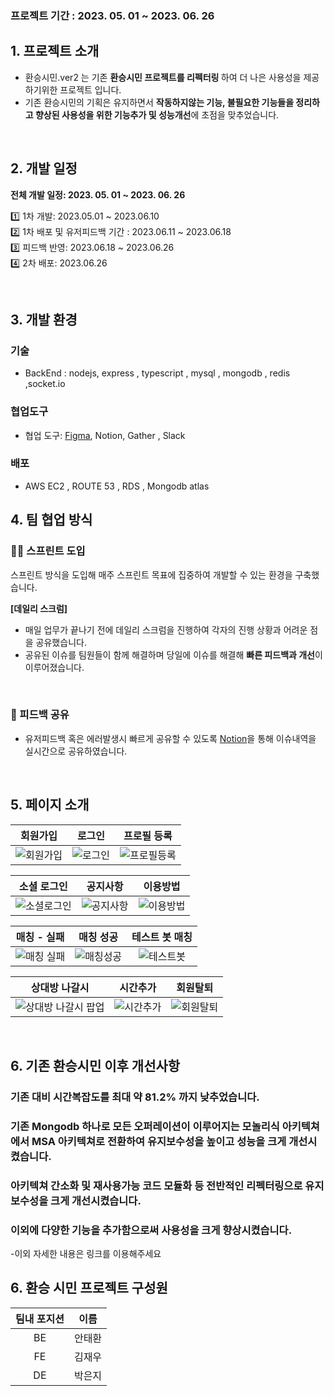 ### 프로젝트 기간 : 2023. 05. 01 ~ 2023. 06. 26  

## 1. 프로젝트 소개

- 환승시민.ver2 는 기존 <b>환승시민 프로젝트를 리펙터링 </b> 하여 더 나은 사용성을 제공하기위한 프로젝트 입니다.
- 기존 환승시민의 기획은 유지하면서 <b>작동하지않는 기능, 불필요한 기능들을 정리하고 향상된 사용성을 위한 기능추가 및 성능개선</b>에 초점을 맞추었습니다.

<br />

## 2. 개발 일정

**전체 개발 일정: 2023. 05. 01 ~ 2023. 06. 26**

1️⃣ 1차 개발: 2023.05.01 ~ 2023.06.10  
2️⃣ 1차 배포 및 유저피드백 기간 : 2023.06.11 ~ 2023.06.18  
3️⃣ 피드백 반영: 2023.06.18 ~ 2023.06.26  
4️⃣ 2차 배포: 2023.06.26
 
<br />

## 3. 개발 환경

### 기술

- BackEnd : nodejs, express , typescript , mysql , mongodb , redis ,socket.io

### 협업도구

- 협업 도구: [Figma](https://www.figma.com/file/7dw1O2FbYsMeAV5jq9dwd1/%ED%99%98%EC%8A%B9%EC%8B%9C%EB%AF%BC-Ver2-%ED%94%BC%EA%B7%B8%EB%A7%88?type=design&node-id=27%3A726&mode=design&t=veiFKJ6qJDUGM7nL-1), Notion, Gather , Slack

### 배포

- AWS EC2 , ROUTE 53 , RDS , Mongodb atlas


## 4. 팀 협업 방식

### 🏃🏻 스프린트 도입

스프린트 방식을 도입해 매주 스프린트 목표에 집중하여 개발할 수 있는 환경을 구축했습니다.


**[데일리 스크럼]**

- 매일 업무가 끝나기 전에 데일리 스크럼을 진행하여 각자의 진행 상황과 어려운 점을 공유했습니다.
- 공유된 이슈를 팀원들이 함께 해결하며 당일에 이슈를 해결해 **빠른 피드백과 개선**이 이루어졌습니다.
  
<br />

### 💬 피드백 공유

- 유저피드백 혹은 에러발생시 빠르게 공유할 수 있도록 [Notion](https://www.notion.so/99da47f1311e42738228082ebd2501e4?v=a7d45006876846359bc01e8d938b4c2e&pvs=4)을 통해 이슈내역을 실시간으로 공유하였습니다.
<br />


## 5. 페이지 소개


|    회원가입    |   로그인     |  프로필 등록 |
| :-------------------------: |  :-------------------------: | :-------------------------: | 
|![회원가입](https://github.com/wyswhsl21/team4-final-project/assets/108774881/8c8516c3-e8e0-4c76-9155-fc918a06ac6c)| ![로그인](https://github.com/wyswhsl21/team4-final-project/assets/108774881/d30ccbbe-6f22-4918-a7ca-7feca9e392b9)|![프로필등록](https://github.com/wyswhsl21/team4-final-project/assets/108774881/497d4970-afec-45a2-8c7a-882cf7cb48af)


|   소셜 로그인 |  공지사항   |  이용방법 |
| :-------------------------: |  :-------------------------: | :-------------------------: | 
|![소셜로그인](https://github.com/wyswhsl21/team4-final-project/assets/108774881/6de5a6f3-52da-46b1-b40f-a19735324731)| ![공지사항](https://github.com/wyswhsl21/team4-final-project/assets/108774881/55033f18-5e44-4e87-b376-30b0ac43e962)| ![이용방법](https://github.com/wyswhsl21/team4-final-project/assets/108774881/86623c61-b9ed-471d-87eb-211880659da2)


|   매칭 - 실패  |   매칭 성공   |  테스트 봇 매칭 |
| :-------------------------: |  :-------------------------: | :-------------------------: | 
| ![매칭 실패](https://github.com/wyswhsl21/team4-final-project/assets/108774881/cf7d24f5-9f40-4926-85ef-806bb2ee11a7)|![매칭성공](https://github.com/wyswhsl21/team4-final-project/assets/108774881/2c6362b5-eb28-4d6d-89af-6abf3f6069d4)|![테스트봇](https://github.com/wyswhsl21/team4-final-project/assets/108774881/cbb6e0b1-6678-424c-a2ed-7acad96d24d4)



|  상대방 나갈시    |  시간추가    |  회원탈퇴 |
| :-------------------------: |  :-------------------------: | :-------------------------: | 
| ![상대방 나갈시 팝업](https://github.com/wyswhsl21/team4-final-project/assets/108774881/0a2358bf-0c0b-44ed-85ab-36f589f10022)| ![시간추가](https://github.com/wyswhsl21/team4-final-project/assets/108774881/92eb1972-14c0-44e0-b2bf-9259f11cd678) | ![회원탈퇴](https://github.com/wyswhsl21/team4-final-project/assets/108774881/ddbe4647-3a14-40da-bd20-bd3ae7c82e39)


<br>

## 6. 기존 환승시민 이후 개선사항

### 기존 대비 시간복잡도를 최대 약 81.2% 까지 낮추었습니다. 

### 기존 Mongodb 하나로 모든 오퍼레이션이 이루어지는 모놀리식 아키텍쳐에서 MSA 아키텍쳐로 전환하여 유지보수성을 높이고 성능을 크게 개선시켰습니다.

### 아키텍쳐 간소화 및 재사용가능 코드 모듈화 등 전반적인 리펙터링으로 유지보수성을 크게 개선시켰습니다.

### 이외에 다양한 기능을 추가함으로써 사용성을 크게 향상시켰습니다.

-이외 자세한 내용은 링크를 이용해주세요


## 6. 환승 시민 프로젝트 구성원
 
|팀내 포지션|  이름 |
|:--------:|:-------:|
|BE| 안태환|
|FE| 김재우|
|DE| 박은지|
